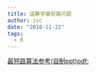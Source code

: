 ```yaml
---
title: 运筹学最短路问题
author: zsc
date: "2018-11-22"
tags:
  - R
---
```




[最短路算法参考(自制ppt)pdf:](https://gitee.com/zscqsmy/blogimg/raw/master/img/最短路径算法.pdf)